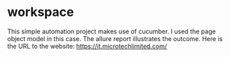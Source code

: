 # workspace
This simple automation project makes use of cucumber. 
I used the page object model in this case. 
The allure report illustrates the outcome. 
Here is the URL to the website: https://it.microtechlimited.com/

